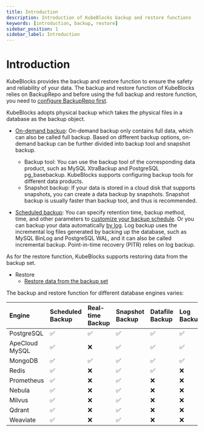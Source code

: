 ```yaml
---
title: Introduction
description: Introduction of KubeBlocks backup and restore functions
keywords: [introduction, backup, restore]
sidebar_position: 1
sidebar_label: Introduction
---
```


# Introduction

KubeBlocks provides the backup and restore function to ensure the safety and reliability of your data. The backup and restore function of KubeBlocks relies on BackupRepo and before using the full backup and restore function, you need to [configure BackupRepo first](./backup/backup-repo.md).

KubeBlocks adopts physical backup which takes the physical files in a database as the backup object.

* [On-demand backup](./backup/on-demand-backup.md): On-demand backup only contains full data, which can also be called full backup. Based on different backup options, on-demand backup can be further divided into backup tool and snapshot backup.
  * Backup tool: You can use the backup tool of the corresponding data product, such as MySQL XtraBackup and PostgreSQL pg_basebackup. KubeBlocks supports configuring backup tools for different data products.
  * Snapshot backup: If your data is stored in a cloud disk that supports snapshots, you can create a data backup by snapshots. Snapshot backup is usually faster than backup tool, and thus is recommended.

* [Scheduled backup](./backup/scheduled-backup.md): You can specify retention time, backup method, time, and other parameters to [customize your backup schedule](./backup/scheduled-backup.md#backup-by-schedule). Or you can backup your data automatically [by log](./backup/scheduled-backup.md#backup-automatically-by-log). Log backup uses the incremental log files generated by backing up the database, such as MySQL BinLog and PostgreSQL WAL, and it can also be called incremental backup. Point-in-time recovery (PITR) relies on log backup.

As for the restore function, KubeBlocks supports restoring data from the backup set.

* Restore
  * [Restore data from the backup set](./restore/restore-data-from-backup-set.md)

The backup and restore function for different database engines varies:

| Engine         | Scheduled Backup | Real-time Backup | Snapshot Backup | Datafile Backup | Log Backup | Full Backup | PITR | Data Compression |
| :-----         | :--------------- | :--------------- | :-------------- | :----------     | :--------- | :---------- | :--- | :--------------- |
| PostgreSQL     | ✅               | ✅                | ✅              | ✅              | ✅         | ✅           | ✅   | ✅               |
| ApeCloud MySQL | ✅               | ❌                | ✅              | ✅              | ✅         | ✅           | ✅   | ✅               |
| MongoDB        | ✅               | ✅                | ✅              | ✅              | ✅         | ✅           | ✅   | ✅               |
| Redis          | ✅               | ❌                | ✅              | ✅              | ❌         | ✅           | ❌   | ✅               |
| Prometheus     | ✅               | ❌                | ✅              | ❌              | ❌         | ✅           | ❌   | ❌               |
| Nebula         | ✅               | ❌                | ✅              | ❌              | ❌         | ✅           | ❌   | ❌               |
| Milvus         | ✅               | ❌                | ✅              | ❌              | ❌         | ✅           | ❌   | ❌               |
| Qdrant         | ✅               | ❌                | ✅              | ❌              | ❌         | ✅           | ❌   | ❌               |
| Weaviate       | ✅               | ❌                | ✅              | ❌              | ❌         | ✅           | ❌   | ❌               |
